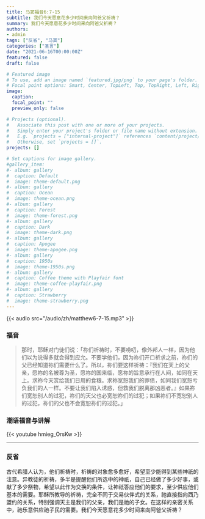 ```yaml
---
title: 马窦福音6:7-15
subtitle: 我们今天愿意花多少时间来向阿爸父祈祷？
summary: 我们今天愿意花多少时间来向阿爸父祈祷？
authors:
- admin
tags: ["反省", "马窦"]
categories: ["圣言"]
date: "2021-06-16T00:00:00Z"
featured: false
draft: false

# Featured image
# To use, add an image named `featured.jpg/png` to your page's folder.
# Focal point options: Smart, Center, TopLeft, Top, TopRight, Left, Right, BottomLeft, Bottom, BottomRight
image:
  caption:
  focal_point: ""
  preview_only: false

# Projects (optional).
#   Associate this post with one or more of your projects.
#   Simply enter your project's folder or file name without extension.
#   E.g. `projects = ["internal-project"]` references `content/project/deep-learning/index.md`.
#   Otherwise, set `projects = []`.
projects: []

# Set captions for image gallery.
#gallery_item:
#- album: gallery
#  caption: Default
#  image: theme-default.png
#- album: gallery
#  caption: Ocean
#  image: theme-ocean.png
#- album: gallery
#  caption: Forest
#  image: theme-forest.png
#- album: gallery
#  caption: Dark
#  image: theme-dark.png
#- album: gallery
#  caption: Apogee
#  image: theme-apogee.png
#- album: gallery
#  caption: 1950s
#  image: theme-1950s.png
#- album: gallery
#  caption: Coffee theme with Playfair font
#  image: theme-coffee-playfair.png
#- album: gallery
#  caption: Strawberry
#  image: theme-strawberry.png
---
```


{{< audio src="/audio/zh/matthew6-7-15.mp3" >}}

### 福音
> 那时，耶稣对门徒们说：「祢们祈祷时，不要唠叨，像外邦人一样，因为他们以为说得多就会得到应允。不要学他们，因为祢们开口祈求之前，祢们的父已经知道祢们需要什么了。所以，祢们要这样祈祷：『我们在天上的父亲，愿祢的名被尊为圣，愿祢的国来临，愿祢的旨意承行在人间，如同在天上。求祢今天赏给我们日用的食粮。求祢宽恕我们的罪债，如同我们宽恕亏负我们的人一样。不要让我们陷入诱惑，但救我们脱离那凶恶者。』如果祢们宽恕别人的过犯，祢们的天父也必宽恕祢们的过犯；如果祢们不宽恕别人的过犯，祢们的父也不会宽恕祢们的过犯。」


### 潮语福音与讲解
{{< youtube hmieg_OrsKw >}}

---
### 反省
古代希腊人认为，他们祈祷时，祈祷的对象愈多愈好，希望至少能得到某些神祇的注意。异教徒的祈祷，多半是提醒他们所选中的神祇，自己已经做了多少好事，或献了多少祭物，希望以此作为交换的条件，让神祇答应他们的要求，至少供应他们基本的需要。耶稣所教导的祈祷，完全不同于交易伙伴式的关系，祂直接指向西乃盟约的关系，特别强调天主是我们的父亲，我们是祂的子女。在这样的亲密关系中，祂乐意供应祂子民的需要。我们今天愿意花多少时间来向阿爸父祈祷？
